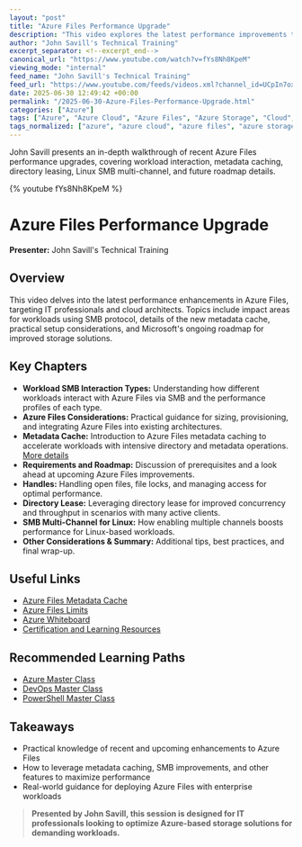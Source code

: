 ```yaml
---
layout: "post"
title: "Azure Files Performance Upgrade"
description: "This video explores the latest performance improvements to Azure Files. John Savill discusses key enhancements such as metadata caching, SMB interaction types, directory lease, and SMB multi-channel support for Linux. The session also highlights requirements, considerations, handles, and Microsoft's plans for the future of file storage in Azure. Viewers gain insights into boosting performance for metadata-intensive workloads and understand practical, real-world usage scenarios that help maximize Azure Files efficiency for enterprise-scale deployments."
author: "John Savill's Technical Training"
excerpt_separator: <!--excerpt_end-->
canonical_url: "https://www.youtube.com/watch?v=fYs8Nh8KpeM"
viewing_mode: "internal"
feed_name: "John Savill's Technical Training"
feed_url: "https://www.youtube.com/feeds/videos.xml?channel_id=UCpIn7ox7j7bH_OFj7tYouOQ"
date: 2025-06-30 12:49:42 +00:00
permalink: "/2025-06-30-Azure-Files-Performance-Upgrade.html"
categories: ["Azure"]
tags: ["Azure", "Azure Cloud", "Azure Files", "Azure Storage", "Cloud", "Cloud Storage", "Directory Lease", "File Shares", "Files", "Handles", "Linux", "Metadata Cache", "Microsoft", "Microsoft Azure", "Performance Optimization", "Roadmap", "Scalability", "SMB", "SMB Multi Channel", "Storage", "Storage Limits", "Videos", "Workload Interaction"]
tags_normalized: ["azure", "azure cloud", "azure files", "azure storage", "cloud", "cloud storage", "directory lease", "file shares", "files", "handles", "linux", "metadata cache", "microsoft", "microsoft azure", "performance optimization", "roadmap", "scalability", "smb", "smb multi channel", "storage", "storage limits", "videos", "workload interaction"]
---
```


John Savill presents an in-depth walkthrough of recent Azure Files performance upgrades, covering workload interaction, metadata caching, directory leasing, Linux SMB multi-channel, and future roadmap details.<!--excerpt_end-->

{% youtube fYs8Nh8KpeM %}

# Azure Files Performance Upgrade

**Presenter:** John Savill's Technical Training

## Overview

This video delves into the latest performance enhancements in Azure Files, targeting IT professionals and cloud architects. Topics include impact areas for workloads using SMB protocol, details of the new metadata cache, practical setup considerations, and Microsoft's ongoing roadmap for improved storage solutions.

## Key Chapters

- **Workload SMB Interaction Types:** Understanding how different workloads interact with Azure Files via SMB and the performance profiles of each type.
- **Azure Files Considerations:** Practical guidance for sizing, provisioning, and integrating Azure Files into existing architectures.
- **Metadata Cache:** Introduction to Azure Files metadata caching to accelerate workloads with intensive directory and metadata operations. [More details](https://techcommunity.microsoft.com/blog/azurestorageblog/supercharge-azure-files-performance-for-metadata-intensive-workloads/4396856?previewMessage=true)
- **Requirements and Roadmap:** Discussion of prerequisites and a look ahead at upcoming Azure Files improvements.
- **Handles:** Handling open files, file locks, and managing access for optimal performance.
- **Directory Lease:** Leveraging directory lease for improved concurrency and throughput in scenarios with many active clients.
- **SMB Multi-Channel for Linux:** How enabling multiple channels boosts performance for Linux-based workloads.
- **Other Considerations & Summary:** Additional tips, best practices, and final wrap-up.

## Useful Links

- [Azure Files Metadata Cache](https://techcommunity.microsoft.com/blog/azurestorageblog/supercharge-azure-files-performance-for-metadata-intensive-workloads/4396856?previewMessage=true)
- [Azure Files Limits](https://learn.microsoft.com/azure/storage/files/storage-files-scale-targets)
- [Azure Whiteboard](https://github.com/johnthebrit/RandomStuff/raw/master/Whiteboards/AzureFilesPerf.png)
- [Certification and Learning Resources](https://github.com/johnthebrit/CertificationMaterials)

## Recommended Learning Paths

- [Azure Master Class](https://youtube.com/playlist?list=PLlVtbbG169nGccbp8VSpAozu3w9xSQJoY)
- [DevOps Master Class](https://youtube.com/playlist?list=PLlVtbbG169nFr8RzQ4GIxUEznpNR53ERq)
- [PowerShell Master Class](https://youtube.com/playlist?list=PLlVtbbG169nFq_hR7FcMYg32xsSAObuq8)

## Takeaways

- Practical knowledge of recent and upcoming enhancements to Azure Files
- How to leverage metadata caching, SMB improvements, and other features to maximize performance
- Real-world guidance for deploying Azure Files with enterprise workloads

> **Presented by John Savill, this session is designed for IT professionals looking to optimize Azure-based storage solutions for demanding workloads.**
